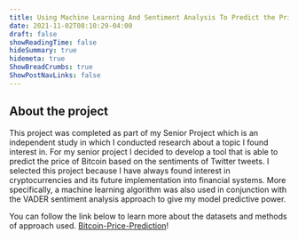 ```yaml
---
title: Using Machine Learning And Sentiment Analysis To Predict the Price Of Bitcoin
date: 2021-11-02T08:10:29-04:00
draft: false
showReadingTime: false
hideSummary: true
hidemeta: true
ShowBreadCrumbs: true
ShowPostNavLinks: false
---
```


## About the project

This project was completed as part of my Senior Project which is an independent
study in which I conducted research about a topic I found interest in. For my
senior project I decided to develop a tool that is able to predict the price of
Bitcoin based on the sentiments of Twitter tweets. I selected this project
because I have always found interest in cryptocurrencies and its future
implementation into financial systems. More specifically, a machine learning
algorithm was also used in conjunction with the VADER sentiment analysis
approach to give my model predictive power.

You can follow the link below to learn more about the datasets and methods of
approach used. [Bitcoin-Price-Prediction](https://github.com/TylerPham2000/Bitcoin-Price-Prediction)!
